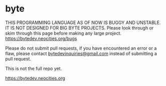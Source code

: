 # byte

THIS PROGRAMMING LANGUAGE AS OF NOW IS BUGGY AND UNSTABLE. IT IS NOT DESIGNED FOR BIG BYTE PROJECTS. Please look through or skim through this page before making any large project. https://bytedev.neocities.org/bugs

Please do not submit pull requests, if you have encountered an error or a flaw, please contact bytedevinquiries@gmail.com instead of submitting a pull request.

This is not the full repo yet.

https://bytedev.neocities.org
